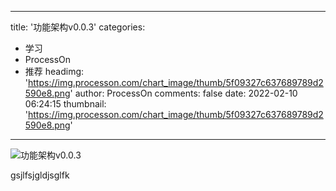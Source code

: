 
---
title: '功能架构v0.0.3'
categories: 
 - 学习
 - ProcessOn
 - 推荐
headimg: 'https://img.processon.com/chart_image/thumb/5f09327c637689789d2590e8.png'
author: ProcessOn
comments: false
date: 2022-02-10 06:24:15
thumbnail: 'https://img.processon.com/chart_image/thumb/5f09327c637689789d2590e8.png'
---

<div>   
<img class="thumb" alt="功能架构v0.0.3" src="https://img.processon.com/chart_image/thumb/5f09327c637689789d2590e8.png" referrerpolicy="no-referrer">
<p>gsjlfsjgldjsglfk</p>  
</div>
            